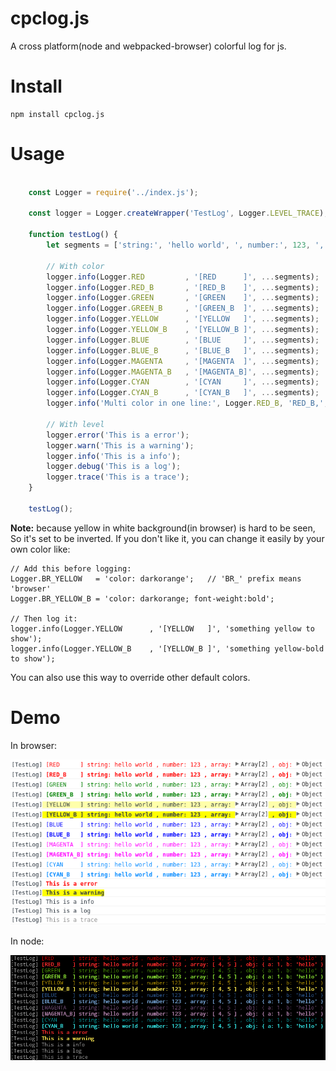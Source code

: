 # cpclog.js

A cross platform(node and webpacked-browser) colorful log for js.

# Install

    npm install cpclog.js

# Usage

``` javascript

    const Logger = require('../index.js');

    const logger = Logger.createWrapper('TestLog', Logger.LEVEL_TRACE);

    function testLog() {
        let segments = ['string:', 'hello world', ', number:', 123, ', array:', [4, 5], ', obj:', {a: 1, b: 'hello'}];

        // With color
        logger.info(Logger.RED         , '[RED      ]', ...segments);
        logger.info(Logger.RED_B       , '[RED_B    ]', ...segments);
        logger.info(Logger.GREEN       , '[GREEN    ]', ...segments);
        logger.info(Logger.GREEN_B     , '[GREEN_B  ]', ...segments);
        logger.info(Logger.YELLOW      , '[YELLOW   ]', ...segments);
        logger.info(Logger.YELLOW_B    , '[YELLOW_B ]', ...segments);
        logger.info(Logger.BLUE        , '[BLUE     ]', ...segments);
        logger.info(Logger.BLUE_B      , '[BLUE_B   ]', ...segments);
        logger.info(Logger.MAGENTA     , '[MAGENTA  ]', ...segments);
        logger.info(Logger.MAGENTA_B   , '[MAGENTA_B]', ...segments);
        logger.info(Logger.CYAN        , '[CYAN     ]', ...segments);
        logger.info(Logger.CYAN_B      , '[CYAN_B   ]', ...segments);
        logger.info('Multi color in one line:', Logger.RED_B, 'RED_B,', Logger.GREEN_B, 'GREEN_B,', Logger.BLUE_B, 'BLUE_B,', Logger.CLR, 'and no color');

        // With level
        logger.error('This is a error');
        logger.warn('This is a warning');
        logger.info('This is a info');
        logger.debug('This is a log');
        logger.trace('This is a trace');
    }

    testLog();

```

**Note:** because yellow in white background(in browser) is hard to be seen, So it's set to be
inverted. If you don't like it, you can change it easily by your own color like:

    // Add this before logging:
    Logger.BR_YELLOW   = 'color: darkorange';   // 'BR_' prefix means 'browser'
    Logger.BR_YELLOW_B = 'color: darkorange; font-weight:bold';

    // Then log it:
    logger.info(Logger.YELLOW      , '[YELLOW   ]', 'something yellow to show');
    logger.info(Logger.YELLOW_B    , '[YELLOW_B ]', 'something yellow-bold to show');

You can also use this way to override other default colors.

# Demo

In browser:

![in_browser.png](./doc/in_browser.png)

In node:

![in_node.png](./doc/in_node.png)



